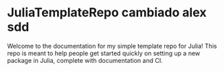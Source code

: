 # JuliaTemplateRepo cambiado alex   sdd
Welcome to the documentation for my simple template repo for Julia!
This repo is meant to help people get started quickly on setting up a new package in
Julia, complete with documentation and CI.

```@contents
```
